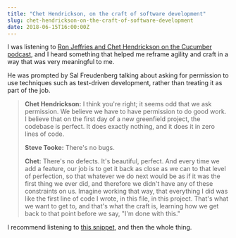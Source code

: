 ```yaml
---
title: "Chet Hendrickson, on the craft of software development"
slug: chet-hendrickson-on-the-craft-of-software-development
date: 2018-06-15T16:00:00Z
---
```


I was listening to [Ron Jeffries and Chet Hendrickson on the Cucumber podcast][cucumber podcast - ron jeffries and chet hendrickson], and I heard something that helped me reframe agility and craft in a way that was very meaningful to me.

He was prompted by Sal Freudenberg talking about asking for permission to use techniques such as test-driven development, rather than treating it as part of the job.

> **Chet Hendrickson:** I think you're right; it seems odd that we ask permission. We believe we have to have permission to do good work. I believe that on the first day of a new greenfield project, the codebase is perfect. It does exactly nothing, and it does it in zero lines of code.
> <!--more-->
>
> **Steve Tooke:** There's no bugs.
>
> **Chet:** There's no defects. It's beautiful, perfect. And every time we add a feature, our job is to get it back as close as we can to that level of perfection, so that whatever we do next would be as if it was the first thing we ever did, and therefore we didn't have any of these constraints on us. Imagine working that way, that everything I did was like the first line of code I wrote, in this file, in this project. That's what we want to get to, and that's what the craft is, learning how we get back to that point before we say, "I'm done with this."

I recommend listening to [this snippet][cucumber podcast - ron jeffries and chet hendrickson], and then the whole thing.

[cucumber podcast - ron jeffries and chet hendrickson]: https://soundcloud.com/cucumber-podcast/ron-and-chet#t=35:26
